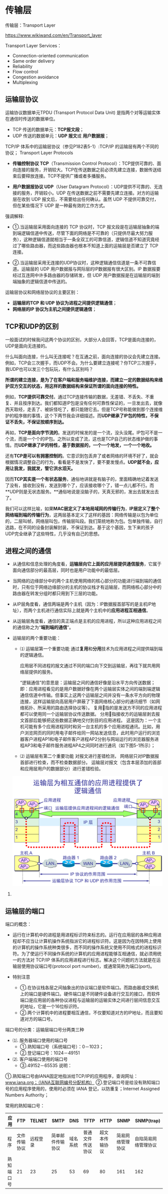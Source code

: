 # 传输层

传输层：Transport Layer 

https://www.wikiwand.com/en/Transport_layer

Transport Layer Services：

* Connection-oriented communication
* Same order delivery
* Reliability
* Flow control
* Congestion avoidance
* Multiplexing

## 运输层协议

运输协议数据单元TPDU (Transport Protocol Data Unit) 是指两个对等运输实体在通信时传送的数据单位。
* TCP 传送的数据单元：**TCP报文段**；
* UDP 传送的数据单元：**UDP 报文**或 **用户数据报**；

TCP/IP 体系中的运输层协议（参见P182表5-1）:TCP/IP 的运输层有两个不同的协议； Transport Layer Protocols

* **传输控制协议 TCP**（Transmission Control Protocol）：TCP提供可靠的、面向连接的服务，开销较大。TCP在传送数据之前必须先建立连接，数据传送结束后要释放连接。TCP不提供广播或者多播服务。 

* **用户数据报协议 UDP**（User Datagram Protocol）：UDP提供不可靠的、无连接的服务，开销较小。UDP 在传送数据之前不需要先建立连接。对方的运输层在收到 UDP 报文后，不需要给出任何确认。虽然 UDP 不提供可靠交付，但在某些情况下 UDP 是一种最有效的工作方式。

强调解释:

* ①.当运输层采用面向连接的 TCP 协议时，TCP 报文段是在运输层抽象的端到端逻辑信道中传送，尽管下面的网络是不可靠的（只提供尽最大努力服务），这种逻辑信道就相当于一条全双工的可靠信道，逻辑信道不知道究竟经过了哪些路由器，而这些路由器也根本不知道上面的运输层是否建立了 TCP 连接。

* ②.当运输层采用无连接的UDP协议时，这种逻辑通信信道是一条不可靠信道。运输层的 UDP 用户数据报与网际层的IP数据报有很大区别。IP 数据报要经过互连网中许多路由器的存储转发，但 UDP 用户数据报是在运输层的端到端抽象的逻辑信道中传送的。 

运输层协议和网络层协议的主要区别： 

* **运输层的TCP 和 UDP 协议为进程之间提供逻辑通信**；
* **网络层的IP 协议为主机之间提供逻辑通信**；

## TCP和UDP的区别

一般面试的时候我问这两个协议的区别，大部分人会回答，TCP是面向连接的，UDP是面向无连接的。

什么叫面向连接，什么叫无连接呢？在互通之前，面向连接的协议会先建立连接。例如，TCP会三次握手，而UDP不会。为什么要建立连接呢？你TCP三次握手，我UDP也可以发三个包玩玩，有什么区别吗？

**所谓的建立连接，是为了在客户端和服务端维护连接，而建立一定的数据结构来维护双方交互的状态，用这样的数据结构来保证所谓的面向连接的特性。**

例如，**TCP提供可靠交付**。通过TCP连接传输的数据，无差错、不丢失、不重复、并且按序到达。我们都知道IP包是没有任何可靠性保证的，一旦发出去，就像西天取经，走丢了、被妖怪吃了，都只能随它去。但是TCP号称能做到那个连接维护的程序做的事情，这个下两节我会详细描述。而**UDP继承了IP包的特性，不保证不丢失，不保证按顺序到达。**

再如，**TCP是面向字节流的**。发送的时候发的是一个流，没头没尾。IP包可不是一个流，而是一个个的IP包。之所以变成了流，这也是TCP自己的状态维护做的事情。而**UDP继承了IP的特性，基于数据报的，一个一个地发，一个一个地收。**

还有**TCP是可以有拥塞控制的**。它意识到包丢弃了或者网络的环境不好了，就会根据情况调整自己的行为，看看是不是发快了，要不要发慢点。**UDP就不会，应用让我发，我就发，管它洪水滔天。**

因而**TCP其实是一个有状态服务**，通俗地讲就是有脑子的，里面精确地记着发送了没有，接收到没有，发送到哪个了，应该接收哪个了，错一点儿都不行。而**UDP则是无状态服务。**通俗地说是没脑子的，天真无邪的，发出去就发出去了。

我们可以这样比喻，如果**MAC层定义了本地局域网的传输行为**，**IP层定义了整个网络端到端的传输行为**，这两层基本定义了这样的基因：网络传输是以包为单位的，二层叫帧，网络层叫包，传输层叫段。我们笼统地称为包。包单独传输，自行选路，在不同的设备封装解封装，不保证到达。基于这个基因，生下来的孩子UDP完全继承了这些特性，几乎没有自己的思想。

## 进程之间的通信

- 从通信和信息处理的角度看，**运输层向它上面的应用层提供通信服务**，它属于面向通信部分的最高层，同时也是用户功能中的最低层。

- 当网络的边缘部分中的两个主机使用网络的核心部分的功能进行端到端的通信时，只有位于网络边缘部分的主机的协议栈才有运输层，而网络核心部分中的路由器在转发分组时都只用到下三层的功能。

- 从IP层角度看，通信两端是两个主机（因为：IP数据报首部写的是主机IP地址），而两个主机进行通信实际上就是两个主机中的**应用进程互相通信**。

- 从运输层角度看，通信的真正端点是主机的应用进程，所以这种应用进程之间的通信称之为“**端到端的通信**”。

- 运输层的两个重要功能：

  - ⑴ 运输层第一个重要功能 通过**复用**和**分用**技术为应用进程之间提供端到端的逻辑通信。 

    应用层不同进程的报文通过不同的端口向下交到运输层，再往下就共用网络层提供的服务。

    “逻辑通信”的意思是：运输层之间的通信好像是沿水平方向传送数据；即：应用进程看见的是用户数据好像在两个运输层实体之间的端到端逻辑通信信道中传输。但事实上这两个运输层之间并没有一条水平方向的物理连接，这样运输层向高层用户屏蔽了下面网络核心部分的通讯细节（如网络拓扑、所采用的路由选择协议等）。
    复用指的是发送方不同的应用进程都可以使用同一个运输层协议传送数据。
    分用指接收方的运输层剥去报文首部后能够把这些数据正确地交付到目的应用进程。 
    这是因为：一个主机可能有多个应用进程同时和另一台主机的多个应用进程通讯。比如，用户浏览网页的同时用电子邮件给同一网站发送信息，此时用户运行的浏览器客户进程AP1和电子邮件客户进程AP2分别与网站运行的浏览器服务进程AP3和电子邮件服务进程AP4之间同时进行通讯（如下图5-1所示）；

  - ⑵ 运输层有第二个重要功能 对报文进行差错检测，
    网络层只对IP数据报首部进行检查，而不检查数据部分。
    运输层对报文（包含本层添加的首部和应用层用户的数据部分）进行差错检验。

  <img src="./assets/图片42.png" style="zoom:50%;" />

1. 


## 运输层的端口

端口的概念：

* 运行在计算机中的进程是用进程标识符来标志的。运行在应用层的各种应用进程却不应当让计算机操作系统指派它的进程标识符。这是因为在因特网上使用的计算机的操作系统种类很多，而不同的操作系统又使用不同格式的进程标识符。为了使运行不同操作系统的计算机的应用进程能够互相通信，就必须用统一的方法对 TCP/IP 体系的应用进程进行标志。解决这个问题的方法就是在运输层使用协议端口号(protocol port number)，或通常简称为端口(port)。

* 特别注意
  * ①.在协议栈各层之间抽象出的协议端口是软件端口。而路由器或交换机上的端口是硬件端口。硬件端口是不同硬件设备进行交互的接口，而软件端口是应用层的各种协议进程与运输层的运输实体之间进行层间信息交互的地址，它是一个16位标识符。
  * ②.两个计算机中的进程要相互通信，不仅要知道对方的IP地址，而且要知道对方的端口号。 

端口号的分类：运输层端口号分两类三种

* ⑴. 服务器端口使用的端口号
  * ①.熟知端口号（系统端口号）：0－1023； 
  * ②.登记端口号：1024－49151 
* ⑵. 客户端端口使用的端口号
  * ③.49152－65535 说明：

①.熟知端口号由IANA固定地指派给TCP/IP的应用程序，查询网址：www.iana.org；（IANA互联网编号分配机构）
②.登记端口号是给没有熟知端口号的应用程序使用的，使用时必须在 IANA 登记，以防重复；Internet Assigned Numbers Authority；

常用的熟知端口号：


| 应用       | FTP          | TELNET   | SMTP             | DNS      | TFTP             | HTTP           | SNMP             | SNMP(trap)           |
| ---------- | ------------ | -------- | ---------------- | -------- | ---------------- | -------------- | ---------------- | -------------------- |
| 程序       | 文件传输协议 | 远程登录 | 简单邮件传输协议 | 域名系统 | 普通文件传送协议 | 超文本传输协议 | 简易网络管理协议 | 自陷简易网络管理协议 |
| 熟知端口号 | 21           | 23       | 25               | 53       | 69               | 80             | 161              | 162                  |
